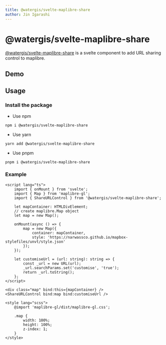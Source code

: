 ```yaml
---
title: @watergis/svelte-maplibre-share
author: Jin Igarashi
---
```


<script lang="ts">
	import ShareExample from "./Example.svelte";
</script>

# @watergis/svelte-maplibre-share

[@watergis/svelte-maplibre-share](https://github.com/watergis/svelte-maplibre-components/tree/main/packages/share) is a svelte component to add URL sharing control to maplibre.

## Demo

<ShareExample />

## Usage

### Install the package

- Use npm

```
npm i @watergis/svelte-maplibre-share
```

- Use yarn

```
yarn add @watergis/svelte-maplibre-share
```

- Use pnpm

```
pnpm i @watergis/svelte-maplibre-share
```

### Example

```svelte
<script lang="ts">
	import { onMount } from 'svelte';
	import { Map } from 'maplibre-gl';
	import { ShareURLControl } from '@watergis/svelte-maplibre-share';

	let mapContainer: HTMLDivElement;
	// create maplibre.Map object
	let map = new Map();

	onMount(async () => {
		map = new Map({
			container: mapContainer,
			style: 'https://narwassco.github.io/mapbox-stylefiles/unvt/style.json'
		});
	});

	let customiseUrl = (url: string): string => {
		const _url = new URL(url);
		_url.searchParams.set('customise', 'true');
		return _url.toString();
	};
</script>

<div class="map" bind:this={mapContainer} />
<ShareURLControl bind:map bind:customiseUrl />

<style lang="scss">
	@import 'maplibre-gl/dist/maplibre-gl.css';

	.map {
		width: 100%;
		height: 100%;
		z-index: 1;
	}
</style>
```
